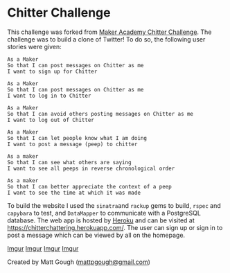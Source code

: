 Chitter Challenge
=================

This challenge was forked from [Maker Academy Chitter Challenge](https://github.com/makersacademy/chitter-challenge). The challenge was to build a clone of Twitter! To do so, the following user stories were given:

```
As a Maker
So that I can post messages on Chitter as me
I want to sign up for Chitter

As a Maker
So that I can post messages on Chitter as me
I want to log in to Chitter

As a Maker
So that I can avoid others posting messages on Chitter as me
I want to log out of Chitter

As a Maker
So that I can let people know what I am doing  
I want to post a message (peep) to chitter

As a maker
So that I can see what others are saying  
I want to see all peeps in reverse chronological order

As a maker
So that I can better appreciate the context of a peep
I want to see the time at which it was made

```
To build the website I used the ```sinatra```and ```rackup``` gems to build, ```rspec``` and ```capybara``` to test, and ```DataMapper``` to communicate with a PostgreSQL database. The web app is hosted by [Heroku](https://www.heroku.com/) and can be visited at https://chitterchattering.herokuapp.com/. The user can sign up or sign in to post a message which can be viewed by all on the homepage.

[Imgur](http://i.imgur.com/1YVsv3D.png)
[Imgur](http://i.imgur.com/1YVsv3D.png)
[Imgur](http://i.imgur.com/wPkLXrA.png)
[Imgur](http://i.imgur.com/QjU86BW.png)


Created by Matt Gough (mattpgough@gmail.com)
